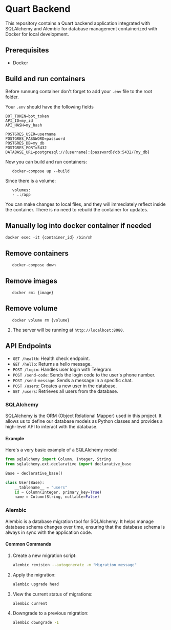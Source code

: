 
# Quart Backend

This repository contains a Quart backend application integrated with SQLAlchemy and Alembic for database management containerized with Docker for local development.

## Prerequisites

- Docker

## Build and run containers

Before runnung container don't forget to add your `.env` file to the root folder.

Your `.env` should have the following fields
```
BOT_TOKEN=bot_token
API_ID=my_id
API_HASH=my_hash

POSTGRES_USER=username
POSTGRES_PASSWORD=password
POSTGRES_DB=my_db
POSTGRES_PORT=5432
DATABASE_URL=postgresql://{username}:{password}@db:5432/{my_db}

```

Now you can build and run containers:
```
   docker-compose up --build
```

Since there is a volume:
```    
   volumes:
   - .:/app
```

You can make changes to local files, and they will immediately reflect inside the container. There is no need to rebuild the container for updates.

## Manually log into docker container if needed

```
docker exec -it {container_id} /bin/sh
```

## Remove containers
```
   docker-compose down
```

## Remove images
```
   docker rmi {image}
```

## Remove volume
```
   docker volume rm {volume}
```

2. The server will be running at `http://localhost:8080`.

## API Endpoints

- `GET /health`: Health check endpoint.
- `GET /hello`: Returns a hello message.
- `POST /login`: Handles user login with Telegram.
- `POST /send-code`: Sends the login code to the user's phone number.
- `POST /send-message`: Sends a message in a specific chat.
- `POST /users`: Creates a new user in the database.
- `GET /users`: Retrieves all users from the database.


### SQLAlchemy

SQLAlchemy is the ORM (Object Relational Mapper) used in this project. It allows us to define our database models as Python classes and provides a high-level API to interact with the database.

#### Example

Here's a very basic example of a SQLAlchemy model:

```python
from sqlalchemy import Column, Integer, String
from sqlalchemy.ext.declarative import declarative_base

Base = declarative_base()

class User(Base):
    __tablename__ = "users"
    id = Column(Integer, primary_key=True)
    name = Column(String, nullable=False)
```

### Alembic

Alembic is a database migration tool for SQLAlchemy. It helps manage database schema changes over time, ensuring that the database schema is always in sync with the application code.

#### Common Commands

1. Create a new migration script:

   ```sh
   alembic revision --autogenerate -m "Migration message"
   ```

2. Apply the migration:

   ```sh
   alembic upgrade head
   ```

3. View the current status of migrations:

   ```sh
   alembic current
   ```

4. Downgrade to a previous migration:

   ```sh
   alembic downgrade -1
   ```
